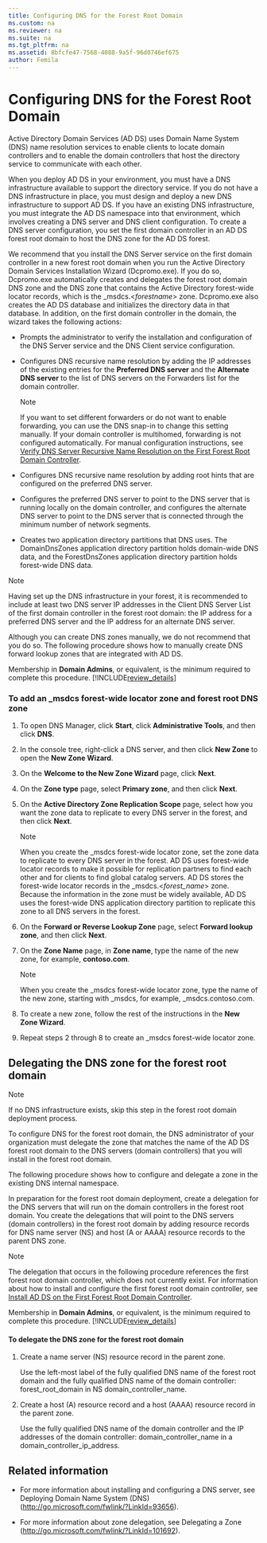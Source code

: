 ```yaml
---
title: Configuring DNS for the Forest Root Domain
ms.custom: na
ms.reviewer: na
ms.suite: na
ms.tgt_pltfrm: na
ms.assetid: 8bfcfe47-7568-4088-9a5f-96d0746ef675
author: Femila
---
```

# Configuring DNS for the Forest Root Domain
Active Directory Domain Services \(AD DS\) uses Domain Name System \(DNS\) name resolution services to enable clients to locate domain controllers and to enable the domain controllers that host the directory service to communicate with each other.  
  
When you deploy AD DS in your environment, you must have a DNS infrastructure available to support the directory service. If you do not have a DNS infrastructure in place, you must design and deploy a new DNS infrastructure to support AD DS. If you have an existing DNS infrastructure, you must integrate the AD DS namespace into that environment, which involves creating a DNS server and DNS client configuration. To create a DNS server configuration, you set the first domain controller in an AD DS forest root domain to host the DNS zone for the AD DS forest.  
  
We recommend that you install the DNS Server service on the first domain controller in a new forest root domain when you run the Active Directory Domain Services Installation Wizard \(Dcpromo.exe\). If you do so, Dcpromo.exe automatically creates and delegates the forest root domain DNS zone and the DNS zone that contains the Active Directory forest\-wide locator records, which is the \_msdcs.<*forestname*> zone. Dcpromo.exe also creates the AD DS database and initializes the directory data in that database. In addition, on the first domain controller in the domain, the wizard takes the following actions:  
  
-   Prompts the administrator to verify the installation and configuration of the DNS Server service and the DNS Client service configuration.  
  
-   Configures DNS recursive name resolution by adding the IP addresses of the existing entries for the **Preferred DNS server** and the **Alternate DNS server** to the list of DNS servers on the Forwarders list for the domain controller.  
  
    > [!NOTE]  
    > If you want to set different forwarders or do not want to enable forwarding, you can use the DNS snap\-in to change this setting manually. If your domain controller is multihomed, forwarding is not configured automatically. For manual configuration instructions, see [Verify DNS Server Recursive Name Resolution on the First Forest Root Domain Controller](../Topic/Verify-DNS-Server-Recursive-Name-Resolution-on-the-First-Forest-Root-Domain-Controller.md).  
  
-   Configures DNS recursive name resolution by adding root hints that are configured on the preferred DNS server.  
  
-   Configures the preferred DNS server to point to the DNS server that is running locally on the domain controller, and configures the alternate DNS server to point to the DNS server that is connected through the minimum number of network segments.  
  
-   Creates two application directory partitions that DNS uses. The DomainDnsZones application directory partition holds domain\-wide DNS data, and the ForestDnsZones application directory partition holds forest\-wide DNS data.  
  
> [!NOTE]  
> Having set up the DNS infrastructure in your forest, it is recommended to include at least two DNS server IP addresses in the Client DNS Server List of the first domain controller in the forest root domain:  the IP address for a preferred DNS server and the IP address for an alternate DNS server.  
  
Although you can create DNS zones manually, we do not recommend that you do so. The following procedure shows how to manually create DNS forward lookup zones that are integrated with AD DS.  
  
Membership in **Domain Admins**, or equivalent, is the minimum required to complete this procedure. [!INCLUDE[review_details](../Token/review_details_md.md)]  
  
### To add an \_msdcs forest\-wide locator zone and forest root DNS zone  
  
1.  To open DNS Manager, click **Start**, click **Administrative Tools**, and then click **DNS**.  
  
2.  In the console tree, right\-click a DNS server, and then click **New Zone** to open the **New Zone Wizard**.  
  
3.  On the **Welcome to the New Zone Wizard** page, click **Next**.  
  
4.  On the **Zone type** page, select **Primary zone**, and then click **Next**.  
  
5.  On the **Active Directory Zone Replication Scope** page, select how you want the zone data to replicate to every DNS server in the forest, and then click **Next**.  
  
    > [!NOTE]  
    > When you create the \_msdcs forest\-wide locator zone, set the zone data to replicate to every DNS server in the forest. AD DS uses forest\-wide locator records to make it possible for replication partners to find each other and for clients to find global catalog servers. AD DS stores the forest\-wide locator records in the \_msdcs.<*forest\_name*> zone. Because the information in the zone must be widely available, AD DS uses the forest\-wide DNS application directory partition to replicate this zone to all DNS servers in the forest.  
  
6.  On the **Forward or Reverse Lookup Zone** page, select **Forward lookup zone**, and then click **Next**.  
  
7.  On the **Zone Name** page, in **Zone name**, type the name of the new zone, for example, **contoso.com**.  
  
    > [!NOTE]  
    > When you create the \_msdcs forest\-wide locator zone, type the name of the new zone, starting with \_msdcs, for example, \_msdcs.contoso.com.  
  
8.  To create a new zone, follow the rest of the instructions in the **New Zone Wizard**.  
  
9. Repeat steps 2 through 8 to create an \_msdcs forest\-wide locator zone.  
  
## Delegating the DNS zone for the forest root domain  
  
> [!NOTE]  
> If no DNS infrastructure exists, skip this step in the forest root domain deployment process.  
  
To configure DNS for the forest root domain, the DNS administrator of your organization must delegate the zone that matches the name of the AD DS forest root domain to the DNS servers \(domain controllers\) that you will install in the forest root domain.  
  
The following procedure shows how to configure and delegate a zone in the existing DNS internal namespace.  
  
In preparation for the forest root domain deployment, create a delegation for the DNS servers that will run on the domain controllers in the forest root domain. You create the delegations that will point to the DNS servers \(domain controllers\) in the forest root domain by adding resource records for DNS name server \(NS\) and host \(A or AAAA\) resource records to the parent DNS zone.  
  
> [!NOTE]  
> The delegation that occurs in the following procedure references the first forest root domain controller, which does not currently exist. For information about how to install and configure the first forest root domain controller, see [Install AD DS on the First Forest Root Domain Controller](../Topic/Install-AD-DS-on-the-First-Forest-Root-Domain-Controller.md).  
  
Membership in **Domain Admins**, or equivalent, is the minimum required to complete this procedure. [!INCLUDE[review_details](../Token/review_details_md.md)]  
  
#### To delegate the DNS zone for the forest root domain  
  
1.  Create a name server \(NS\) resource record in the parent zone.  
  
    Use the left\-most label of the fully qualified DNS name of the forest root domain and the fully qualified DNS name of the domain controller: forest\_root\_domain in NS domain\_controller\_name.  
  
2.  Create a host \(A\) resource record and a host \(AAAA\) resource record in the parent zone.  
  
    Use the fully qualified DNS name of the domain controller and the IP addresses of the domain controller: domain\_controller\_name in a domain\_controller\_ip\_address.  
  
## Related information  
  
-   For more information about installing and configuring a DNS server, see Deploying Domain Name System \(DNS\) \([http:\/\/go.microsoft.com\/fwlink\/?LinkId\=93656](http://go.microsoft.com/fwlink/?LinkId=93656)\).  
  
-   For more information about zone delegation, see Delegating a Zone \([http:\/\/go.microsoft.com\/fwlink\/?LinkId\=101692](http://go.microsoft.com/fwlink/?LinkId=101692)\).  
  
